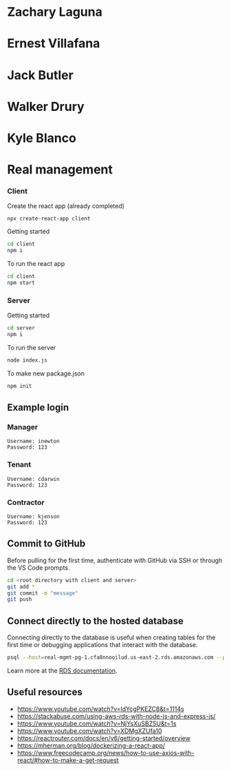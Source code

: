 # Zachary Laguna
# Ernest Villafana
# Jack Butler
# Walker Drury
# Kyle Blanco

# Real management

### Client
Create the react app (already completed)
```
npx create-react-app client
```

Getting started
```bash
cd client
npm i
```

To run the react app
```bash
cd client
npm start
```

### Server

Getting started
```bash
cd server
npm i
```

To run the server
```bash
node index.js
```

To make new package.json
```bash
npm init
```

## Example login
### Manager
```
Username: inewton
Password: 123
```

### Tenant
```
Username: cdarwin
Password: 123
```

### Contractor
```
Username: kjenson
Password: 123
```

## Commit to GitHub
Before pulling for the first time, authenticate with GitHub via SSH or through the VS Code prompts.
```bash
cd <root directory with client and server>
git add *
git commit -m "message"
git push
```

## Connect directly to the hosted database
Connecting directly to the database is useful when creating tables for the first time or debugging applications that interact with the database.
```bash
psql --host=real-mgmt-pg-1.cfa8nnooilud.us-east-2.rds.amazonaws.com --port=5432 --username=postgres --password --dbname=real-mgmt
```
Learn more at the [RDS documentation](https://docs.aws.amazon.com/AmazonRDS/latest/UserGuide/USER_ConnectToPostgreSQLInstance.html).

## Useful resources
- https://www.youtube.com/watch?v=ldYcgPKEZC8&t=1114s
- https://stackabuse.com/using-aws-rds-with-node-js-and-express-js/
- https://www.youtube.com/watch?v=NjYsXuSBZ5U&t=1s
- https://www.youtube.com/watch?v=XDMgXZUfa10
- https://reactrouter.com/docs/en/v6/getting-started/overview
- https://mherman.org/blog/dockerizing-a-react-app/
- https://www.freecodecamp.org/news/how-to-use-axios-with-react/#how-to-make-a-get-request
